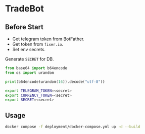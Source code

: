 # TradeBot

## Before Start

- Get telegram token from BotFather.
- Get token from `fixer.io`.
- Set env secrets.

Generate `SECRET` for DB.

```python
from base64 import b64encode
from os import urandom

print(b64encode(urandom(16)).decode("utf-8"))
```

```bash
export TELEGRAM_TOKEN=<secret>
export CURRENCY_TOKEN=<secret>
export SECRET=<secret>
```

## Usage

```bash
docker compose -f deployment/docker-compose.yml up -d --build
```

